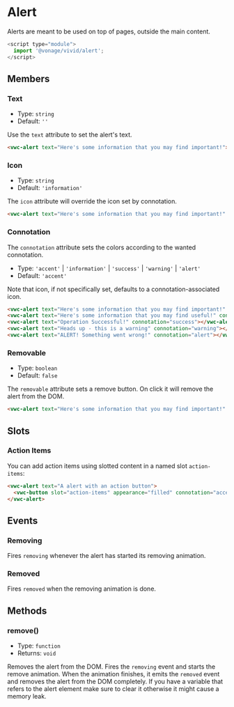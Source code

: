 # Alert

Alerts are meant to be used on top of pages, outside the main content.

```js
<script type="module">
  import '@vonage/vivid/alert';
</script>
```

## Members

### Text

- Type: `string`
- Default: `''`

Use the `text` attribute to set the alert's text.

```html preview full
<vwc-alert text="Here's some information that you may find important!"></vwc-alert>
```

### Icon

- Type: `string`
- Default: `'information'`

The `icon` attribute will override the icon set by connotation.

```html preview full
<vwc-alert text="Here's some information that you may find important!" icon="megaphone-line"></vwc-alert>
```

### Connotation

The `connotation` attribute sets the colors according to the wanted connotation.

- Type: `'accent'` | `'information'` | `'success'` | `'warning'` | `'alert'`
- Default: `'accent'`

Note that icon, if not specifically set, defaults to a connotation-associated icon.

```html preview
<vwc-alert text="Here's some information that you may find important!" connotation="accent"></vwc-alert>
<vwc-alert text="Here's some information that you may find useful!" connotation="information"></vwc-alert>
<vwc-alert text="Operation Successful!" connotation="success"></vwc-alert>
<vwc-alert text="Heads up - this is a warning" connotation="warning"></vwc-alert>
<vwc-alert text="ALERT! Something went wrong!" connotation="alert"></vwc-alert>
```

### Removable

- Type: `boolean`
- Default: `false`

The `removable` attribute sets a remove button. On click it will remove the alert from the DOM.

```html preview full
<vwc-alert text="Here's some information that you may find important!" removable></vwc-alert>
```

## Slots

### Action Items

You can add action items using slotted content in a named slot `action-items`:

```html preview full
<vwc-alert text="A alert with an action button">
  <vwc-button slot="action-items" appearance="filled" connotation="accent" label="Learn More"></vwc-button>
</vwc-alert>
```

## Events

### Removing

Fires `removing` whenever the alert has started its removing animation.

### Removed

Fires `removed` when the removing animation is done.

## Methods

### remove()

- Type: `function`
- Returns: `void`

Removes the alert from the DOM.  Fires the `removing` event and starts the remove animation.  When the animation finishes, it emits the `removed` event and removes the alert from the DOM completely.  If you have a variable that refers to the alert element make sure to clear it otherwise it might cause a memory leak.
